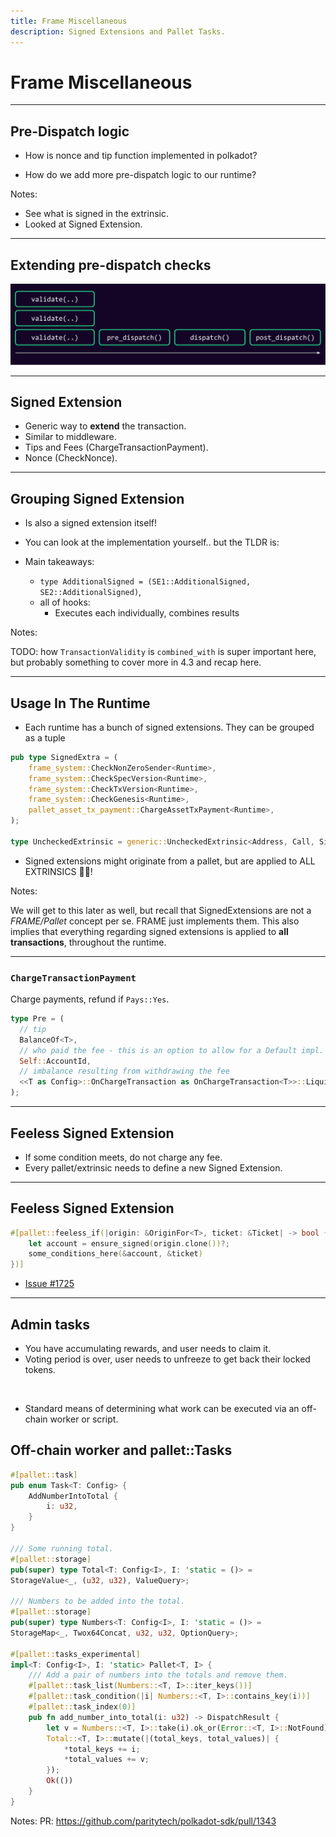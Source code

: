 ```yaml
---
title: Frame Miscellaneous
description: Signed Extensions and Pallet Tasks.
---
```


# Frame Miscellaneous

---

## Pre-Dispatch logic

- How is nonce and tip function implemented in polkadot?

<!-- .element: class="fragment" -->

- How do we add more pre-dispatch logic to our runtime?

<!-- .element: class="fragment" -->

Notes:

- See what is signed in the extrinsic.
- Looked at Signed Extension.

---

## Extending pre-dispatch checks

<img rounded src="../../../../assets//img/5-Substrate/dev-5-x-signed-extensions.svg" />

---

## Signed Extension

- Generic way to **extend** the transaction.
- Similar to middleware.
- Tips and Fees (ChargeTransactionPayment).
- Nonce (CheckNonce).

---

## Grouping Signed Extension

- Is also a signed extension itself!

- You can look at the implementation yourself.. but the TLDR is:

- Main takeaways:
  - `type AdditionalSigned = (SE1::AdditionalSigned, SE2::AdditionalSigned)`,
  - all of hooks:
    - Executes each individually, combines results

Notes:

TODO: how `TransactionValidity` is `combined_with` is super important here, but probably something to cover more in 4.3 and recap here.

---

## Usage In The Runtime

- Each runtime has a bunch of signed extensions. They can be grouped as a tuple

```rust
pub type SignedExtra = (
	frame_system::CheckNonZeroSender<Runtime>,
	frame_system::CheckSpecVersion<Runtime>,
	frame_system::CheckTxVersion<Runtime>,
	frame_system::CheckGenesis<Runtime>,
	pallet_asset_tx_payment::ChargeAssetTxPayment<Runtime>,
);

type UncheckedExtrinsic = generic::UncheckedExtrinsic<Address, Call, Signature, SignedExtra>;
```

- Signed extensions might originate from a pallet, but are applied to ALL EXTRINSICS 😮‍💨!

Notes:

We will get to this later as well, but recall that SignedExtensions are not a _FRAME/Pallet_
concept per se. FRAME just implements them. This also implies that everything regarding signed
extensions is applied to **all transactions**, throughout the runtime.

---

### `ChargeTransactionPayment`

Charge payments, refund if `Pays::Yes`.

```rust
type Pre = (
  // tip
  BalanceOf<T>,
  // who paid the fee - this is an option to allow for a Default impl.
  Self::AccountId,
  // imbalance resulting from withdrawing the fee
  <<T as Config>::OnChargeTransaction as OnChargeTransaction<T>>::LiquidityInfo,
);
```

<!-- .element: class="fragment" -->

---

## Feeless Signed Extension

- If some condition meets, do not charge any fee.
- Every pallet/extrinsic needs to define a new Signed Extension.

---

## Feeless Signed Extension

```rust
#[pallet::feeless_if(|origin: &OriginFor<T>, ticket: &Ticket| -> bool {
    let account = ensure_signed(origin.clone())?;
    some_conditions_here(&account, &ticket)
})]
```

- [Issue #1725](https://github.com/paritytech/polkadot-sdk/issues/1725)

---

## Admin tasks

- You have accumulating rewards, and user needs to claim it.
- Voting period is over, user needs to unfreeze to get back their locked tokens.

<br/>

- Standard means of determining what work can be executed via an off-chain worker or script.

## <!-- .element: class="fragment" -->

## Off-chain worker and pallet::Tasks

```rust [0-7|8-17|18-100]
#[pallet::task]
pub enum Task<T: Config> {
    AddNumberIntoTotal {
        i: u32,
    }
}

/// Some running total.
#[pallet::storage]
pub(super) type Total<T: Config<I>, I: 'static = ()> =
StorageValue<_, (u32, u32), ValueQuery>;

/// Numbers to be added into the total.
#[pallet::storage]
pub(super) type Numbers<T: Config<I>, I: 'static = ()> =
StorageMap<_, Twox64Concat, u32, u32, OptionQuery>;

#[pallet::tasks_experimental]
impl<T: Config<I>, I: 'static> Pallet<T, I> {
	/// Add a pair of numbers into the totals and remove them.
	#[pallet::task_list(Numbers::<T, I>::iter_keys())]
	#[pallet::task_condition(|i| Numbers::<T, I>::contains_key(i))]
	#[pallet::task_index(0)]
	pub fn add_number_into_total(i: u32) -> DispatchResult {
		let v = Numbers::<T, I>::take(i).ok_or(Error::<T, I>::NotFound)?;
		Total::<T, I>::mutate(|(total_keys, total_values)| {
			*total_keys += i;
			*total_values += v;
		});
		Ok(())
	}
}
```

Notes:
PR: https://github.com/paritytech/polkadot-sdk/pull/1343
